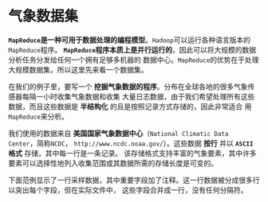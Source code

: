 气象数据集
=============================================================================
**`MapReduce`是一种可用于数据处理的编程模型**。`Hadoop`可以运行各种语言版本的`MapReduce`程序。
**`MapReduce`程序本质上是并行运行的**，因此可以将大规模的数据分析任务分发给任何一个拥有足够多机器的
数据中心。`MapReduce`的优势在于处理大规模数据集，所以这里先来看一个数据集。

在我们的例子里，要写一个 **挖掘气象数据的程序**。分布在全球各地的很多气象传感器每隔一小时收集气象数据和收集
大量日志数据，由于我们希望处理所有这些数据，而且这些数据是 **半结构化** 的且是按照记录方式存储的，因此非常适合
用`MapReduce`来分析。

我们使用的数据来自 **美国国家气象数据中心**（`National Climatic Data Center`，简称`NCDC`，
`http://www.ncdc.noaa.gov/`）。这些数据 **按行** 并以 **`ASCII`格式** 存储，其中每一行是一条记录。
该存储格式支持丰富的气象要素，其中许多要素可以选择性地列入收集范围或其数据所需的存储长度是可变的。

下面范例显示了一行采样数据，其中重要字段加了注释。这一行数据被分成很多行以突出每个字段，但在实际文件中，
这些字段合并成一行，没有任何分隔符。
```

```



